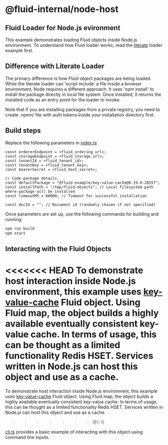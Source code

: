 # @fluid-internal/node-host

## Fluid Loader for Node.js evironment

This example demonstrates loading Fluid objects inside Node.js environment. To understand how Fluid loader works, read the [literate](../literate/README.md) loader example first.

## Difference with Literate Loader

The primary difference is how Fluid object packages are being loaded. While the literate loader can 'script include' a file inside a browser environment, Node requires a different approach.
It uses 'npm install' to install the package directly in local file system. Once installed, it returns the installed code as an entry point for the loader to invoke.

Note that if you are installing packages from a private registry, you need to create .npmrc file with auth tokens inside your installation directory first.

## Build steps

Replace the following parameters in [index.ts](./src/index.ts)

```
const ordererEndpoint = <fluid_ordering_url>;
const storageEndpoint = <fluid_storage_url>;
const tenantId = <fluid_tenant_id>;
const tenantKey = <fluid_tenant_key>;
const bearerSecret = <fluid_host_secret>;

// Code package details.
const defaultPackage = "@fluid-example/key-value-cache@0.19.0-28557";
const installPath = "/tmp/fluid-objects"; // Local filesystem path where package will be installed
const timeoutMS = 60000; // Timeout for successful installation

const docId = ""; // Document id (randomly chosen if not specified)
```

Once parameters are set up, use the following commands for building and running:

```bash
npm run build
npm start
```

## Interacting with the Fluid Objects

<<<<<<< HEAD
To demonstrate host interaction inside Node.js environment, this example uses [key-value-cache](https://github.com/microsoft/FluidFramework/tree/master/examples/data-objects/key-value-cache/README.md) Fluid object. Using Fluid map, the object builds a highly available eventually consistent key-value cache. In terms of usage, this can be thought as a limited functionality Redis HSET. Services written in Node.js can host this object and use as a cache.
=======
To demonstrate host interaction inside Node.js environment, this example uses [key-value-cache](https://github.com/microsoft/FluidFramework/tree/main/examples/data-objects/key-value-cache/README.md) Fluid object. Using Fluid map, the object builds a highly available eventually consistent key-value cache. In terms of usage, this can be thought as a limited functionality Redis HSET. Services written in Node.js can host this object and use as a cache.
>>>>>>> @{-1}

[cli.ts](./src/cli.ts) provides a basic example of interacting with this object using command line inputs.
